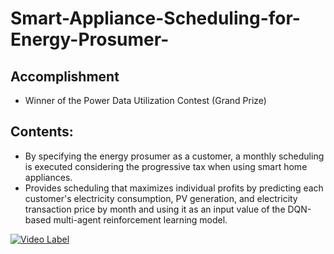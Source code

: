 # Smart-Appliance-Scheduling-for-Energy-Prosumer-

## Accomplishment
- Winner of the Power Data Utilization Contest (Grand Prize)

## Contents:
 - By specifying the energy prosumer as a customer, a monthly scheduling is executed considering the progressive tax when using smart home appliances.
 - Provides scheduling that maximizes individual profits by predicting each customer's electricity consumption, PV generation, and electricity transaction price by month and using it as an input value of the DQN-based multi-agent reinforcement learning model.


[![Video Label](https://img.youtube.com/vi/1hrko0aMiww/1.jpg)](https://youtu.be/1hrko0aMiww)
